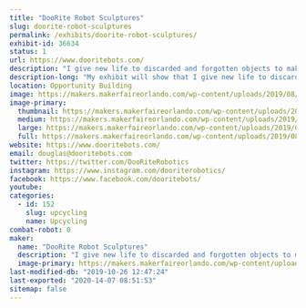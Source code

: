 ```yaml
---
title: "DooRite Robot Sculptures"
slug: doorite-robot-sculptures
permalink: /exhibits/doorite-robot-sculptures/
exhibit-id: 36634
status: 1
url: https://www.dooritebots.com/
description: "I give new life to discarded and forgotten objects to make 2-foot tall sculptures that resemble a robot, each with their  own personality. "
description-long: "My exhibit will show that I give new life to discarded or forgotten objects. My sculptures average two-feet in height and have a humanoid likeness or that of a robot.  The exhibit will display my creations and visitors will be able to identify many household items found in my sculptures."
location: Opportunity Building
image: https://makers.makerfaireorlando.com/wp-content/uploads/2019/08/IMG_0040-768x1024.jpg
image-primary:
  thumbnail: https://makers.makerfaireorlando.com/wp-content/uploads/2019/08/IMG_0040-150x150.jpg
  medium: https://makers.makerfaireorlando.com/wp-content/uploads/2019/08/IMG_0040-225x300.jpg
  large: https://makers.makerfaireorlando.com/wp-content/uploads/2019/08/IMG_0040-768x1024.jpg
  full: https://makers.makerfaireorlando.com/wp-content/uploads/2019/08/IMG_0040.jpg
website: https://www.dooritebots.com/
email: douglas@dooritebots.com
twitter: https://twitter.com/DooRiteRobotics
instagram: https://www.instagram.com/dooriterobotics/
facebook: https://www.facebook.com/dooritebots/
youtube: 
categories:
  - id: 152
    slug: upcycling
    name: Upcycling
combat-robot: 0
maker:
  name: "DooRite Robot Sculptures"
  description: "I give new life to discarded and forgotten objects to make 2-foot tall sculptures that resemble a robot, each with their  own personality. "
  image-primary: https://makers.makerfaireorlando.com/wp-content/uploads/2019/08/IMG_0018-1-768x1024.jpg
last-modified-db: "2019-10-26 12:47:24"
last-exported: "2020-14-07 08:51:53"
sitemap: false
---
```

